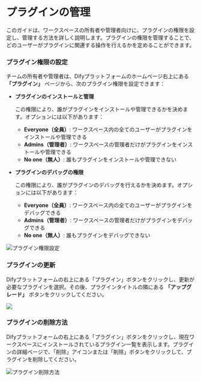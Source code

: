 # プラグインの管理

このガイドは、ワークスペースの所有者や管理者向けに、プラグインの権限を設定し、管理する方法を詳しく説明します。プラグインの権限を管理することで、どのユーザーがプラグインに関連する操作を行えるかを定めることができます。

### **プラグイン権限の設定**

チームの所有者や管理者は、Difyプラットフォームのホームページ右上にある **「プラグイン」** ページから、次のプラグイン権限を設定できます：

*   **プラグインのインストールと管理**

    この権限により、誰がプラグインをインストールや管理できるかを決めます。オプションには以下があります：

    * **Everyone（全員）**: ワークスペース内の全てのユーザーがプラグインをインストールや管理できる
    * **Admins（管理者）**: ワークスペースの管理者だけがプラグインをインストールや管理できる
    * **No one（無人）**: 誰もプラグインをインストールや管理できない

*   **プラグインのデバッグの権限**

    この権限により、誰がプラグインのデバッグを行えるかを決めます。オプションには以下があります：

    * **Everyone（全員）**: ワークスペース内の全てのユーザーがプラグインをデバッグできる
    * **Admins（管理者）**: ワークスペースの管理者だけがプラグインをデバッグできる
    * **No one（無人）**: 誰もプラグインをデバッグできない

![プラグイン権限設定](https://assets-docs.dify.ai/2024/12/a2bca75a7757b7cafae2cb4ba0ad9fff.png)

### **プラグインの更新**

Difyプラットフォームの右上にある「プラグイン」ボタンをクリックし、更新が必要なプラグインを選択。その後、プラグインタイトルの隣にある **「アップグレード」** ボタンをクリックしてください。

![](https://assets-docs.dify.ai/2024/12/83bd5ec12ec914c73d0ea2a5992cd6df.png)

### **プラグインの削除方法**

Difyプラットフォームの右上にある「プラグイン」ボタンをクリックし、現在ワークスペースにインストールされているプラグイン一覧を表示します。プラグインの詳細ページで、「削除」アイコンまたは「削除」ボタンをクリックして、プラグインを削除してください。

![プラグイン削除方法](https://assets-docs.dify.ai/2024/12/6cb1c000d20720c16ae3c0a70df26fd3.png)

